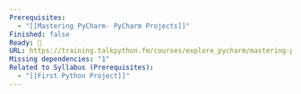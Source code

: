 ```yaml
---
Prerequisites:
  - "[[Mastering PyCharm- PyCharm Projects]]"
Finished: false
Ready: 🔘
URL: https://training.talkpython.fm/courses/explore_pycharm/mastering-pycharm-ide
Missing dependencies: "1"
Related to Syllabus (Prerequisites):
  - "[[First Python Project]]"
---
```

